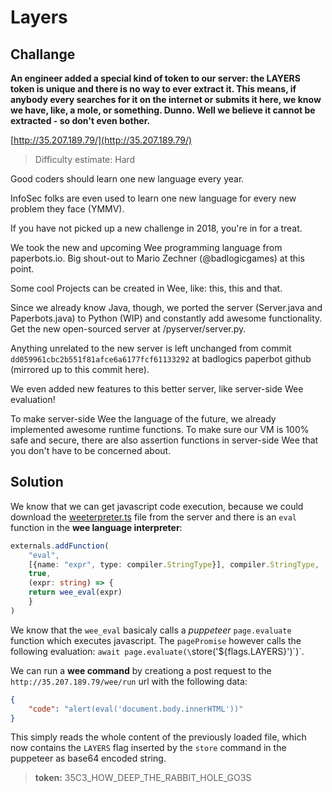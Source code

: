 # Layers

## Challange

**An engineer added a special kind of token to our server: the LAYERS token is unique and there is no way to ever extract it. This means, if anybody every searches for it on the internet or submits it here, we know we have, like, a mole, or something. Dunno. Well we believe it cannot be extracted - so don't even bother.**

[http://35.207.189.79/](http://35.207.189.79/)

> Difficulty estimate: Hard

Good coders should learn one new language every year.

InfoSec folks are even used to learn one new language for every new problem they face (YMMV).

If you have not picked up a new challenge in 2018, you're in for a treat.

We took the new and upcoming Wee programming language from paperbots.io. Big shout-out to Mario Zechner (@badlogicgames) at this point.

Some cool Projects can be created in Wee, like: this, this and that.

Since we already know Java, though, we ported the server (Server.java and Paperbots.java) to Python (WIP) and constantly add awesome functionality. Get the new open-sourced server at /pyserver/server.py.

Anything unrelated to the new server is left unchanged from commit `dd059961cbc2b551f81afce6a6177fcf61133292` at badlogics paperbot github (mirrored up to this commit here).

We even added new features to this better server, like server-side Wee evaluation!

To make server-side Wee the language of the future, we already implemented awesome runtime functions. To make sure our VM is 100% safe and secure, there are also assertion functions in server-side Wee that you don't have to be concerned about.

## Solution

We know that we can get javascript code execution, because we could download the [weeterpreter.ts](../weeterpreter.ts) file from the server and
there is an `eval` function in the **wee language interpreter**:

```typescript
externals.addFunction(
    "eval",
    [{name: "expr", type: compiler.StringType}], compiler.StringType,
    true,
    (expr: string) => {
	return wee_eval(expr)
    }
)
```

We know that the `wee_eval` basicaly calls a *puppeteer* `page.evaluate` function which executes javascript.
The `pagePromise` however calls the following evaluation: `await page.evaluate(\`store('${flags.LAYERS}')\`)`.

We can run a **wee command** by creationg a post request to the `http://35.207.189.79/wee/run` url with the following data:

```json
{
    "code": "alert(eval('document.body.innerHTML'))"
}
```

This simply reads the whole content of the previously loaded file, which now contains the `LAYERS` flag inserted by the `store`
command in the puppeteer as base64 encoded string.

> **token:** 35C3_HOW_DEEP_THE_RABBIT_HOLE_GO3S
